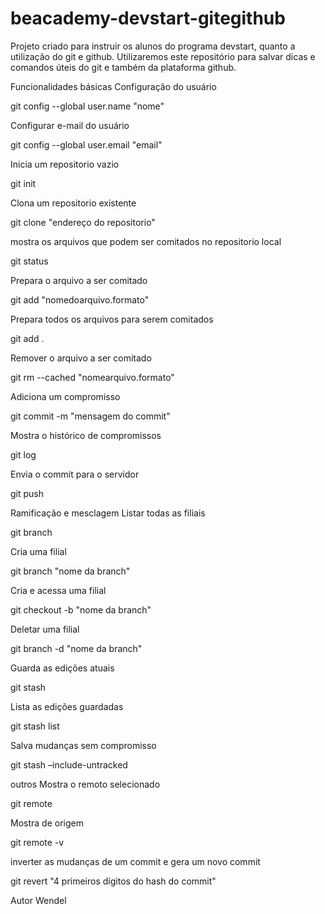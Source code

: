 # beacademy-devstart-gitegithub
Projeto criado para instruir os alunos do programa devstart, quanto a utilização do git e github. Utilizaremos este repositório para salvar dicas e comandos úteis do git e também da plataforma github.

Funcionalidades básicas
Configuração do usuário

git config --global user.name "nome"

Configurar e-mail do usuário

git config --global user.email "email"

Inicia um repositorio vazio

git init

Clona um repositorio existente

git clone "endereço do repositorio"

mostra os arquivos que podem ser comitados no repositorio local

git status

Prepara o arquivo a ser comitado

git add "nomedoarquivo.formato"

Prepara todos os arquivos para serem comitados

git add .

Remover o arquivo a ser comitado

git rm --cached "nomearquivo.formato"

Adiciona um compromisso

git commit -m "mensagem do commit"

Mostra o histórico de compromissos

git log

Envia o commit para o servidor

git push

Ramificação e mesclagem
Listar todas as filiais

git branch

Cria uma filial

git branch "nome da branch"

Cria e acessa uma filial

git checkout -b "nome da branch"

Deletar uma filial

git branch -d "nome da branch"

Guarda as edições atuais

git stash

Lista as edições guardadas

git stash list

Salva mudanças sem compromisso

git stash –include-untracked

outros
Mostra o remoto selecionado

git remote

Mostra de origem

git remote -v

inverter as mudanças de um commit e gera um novo commit

git revert "4 primeiros dígitos do hash do commit"

Autor Wendel

